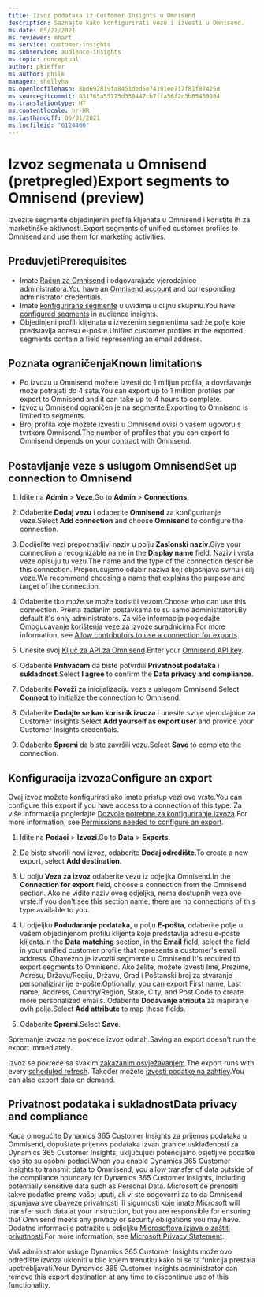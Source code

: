```yaml
---
title: Izvoz podataka iz Customer Insights u Omnisend
description: Saznajte kako konfigurirati vezu i izvesti u Omnisend.
ms.date: 05/21/2021
ms.reviewer: mhart
ms.service: customer-insights
ms.subservice: audience-insights
ms.topic: conceptual
author: pkieffer
ms.author: philk
manager: shellyha
ms.openlocfilehash: 8bd692819fa8451ded5e74191ee717f81f87425d
ms.sourcegitcommit: 831765a55775d358447cb7ffa56f2c3b85459084
ms.translationtype: HT
ms.contentlocale: hr-HR
ms.lasthandoff: 06/01/2021
ms.locfileid: "6124466"
---
```

# <a name="export-segments-to-omnisend-preview"></a><span data-ttu-id="7aba3-103">Izvoz segmenata u Omnisend (pretpregled)</span><span class="sxs-lookup"><span data-stu-id="7aba3-103">Export segments to Omnisend (preview)</span></span>

<span data-ttu-id="7aba3-104">Izvezite segmente objedinjenih profila klijenata u Omnisend i koristite ih za marketinške aktivnosti.</span><span class="sxs-lookup"><span data-stu-id="7aba3-104">Export segments of unified customer profiles to Omnisend and use them for marketing activities.</span></span>

## <a name="prerequisites"></a><span data-ttu-id="7aba3-105">Preduvjeti</span><span class="sxs-lookup"><span data-stu-id="7aba3-105">Prerequisites</span></span>

-   <span data-ttu-id="7aba3-106">Imate [Račun za Omnisend](https://www.omnisend.com/) i odgovarajuće vjerodajnice administratora.</span><span class="sxs-lookup"><span data-stu-id="7aba3-106">You have an [Omnisend account](https://www.omnisend.com/) and corresponding administrator credentials.</span></span>
-   <span data-ttu-id="7aba3-107">Imate [konfigurirane segmente](segments.md) u uvidima u ciljnu skupinu.</span><span class="sxs-lookup"><span data-stu-id="7aba3-107">You have [configured segments](segments.md) in audience insights.</span></span>
-   <span data-ttu-id="7aba3-108">Objedinjeni profili klijenata u izvezenim segmentima sadrže polje koje predstavlja adresu e-pošte.</span><span class="sxs-lookup"><span data-stu-id="7aba3-108">Unified customer profiles in the exported segments contain a field representing an email address.</span></span>

## <a name="known-limitations"></a><span data-ttu-id="7aba3-109">Poznata ograničenja</span><span class="sxs-lookup"><span data-stu-id="7aba3-109">Known limitations</span></span>

- <span data-ttu-id="7aba3-110">Po izvozu u Omnisend možete izvesti do 1 milijun profila, a dovršavanje može potrajati do 4 sata.</span><span class="sxs-lookup"><span data-stu-id="7aba3-110">You can export up to 1 million profiles per export to Omnisend and it can take up to 4 hours to complete.</span></span>
- <span data-ttu-id="7aba3-111">Izvoz u Omnisend ograničen je na segmente.</span><span class="sxs-lookup"><span data-stu-id="7aba3-111">Exporting to Omnisend is limited to segments.</span></span>
- <span data-ttu-id="7aba3-112">Broj profila koje možete izvesti u Omnisend ovisi o vašem ugovoru s tvrtkom Omnisend.</span><span class="sxs-lookup"><span data-stu-id="7aba3-112">The number of profiles that you can export to Omnisend depends on your contract with Omnisend.</span></span>

## <a name="set-up-connection-to-omnisend"></a><span data-ttu-id="7aba3-113">Postavljanje veze s uslugom Omnisend</span><span class="sxs-lookup"><span data-stu-id="7aba3-113">Set up connection to Omnisend</span></span>

1. <span data-ttu-id="7aba3-114">Idite na **Admin** > **Veze**.</span><span class="sxs-lookup"><span data-stu-id="7aba3-114">Go to **Admin** > **Connections**.</span></span>

1. <span data-ttu-id="7aba3-115">Odaberite **Dodaj vezu** i odaberite **Omnisend** za konfiguriranje veze.</span><span class="sxs-lookup"><span data-stu-id="7aba3-115">Select **Add connection** and choose **Omnisend** to configure the connection.</span></span>

1. <span data-ttu-id="7aba3-116">Dodijelite vezi prepoznatljivi naziv u polju **Zaslonski naziv**.</span><span class="sxs-lookup"><span data-stu-id="7aba3-116">Give your connection a recognizable name in the **Display name** field.</span></span> <span data-ttu-id="7aba3-117">Naziv i vrsta veze opisuju tu vezu.</span><span class="sxs-lookup"><span data-stu-id="7aba3-117">The name and the type of the connection describe this connection.</span></span> <span data-ttu-id="7aba3-118">Preporučujemo odabir naziva koji objašnjava svrhu i cilj veze.</span><span class="sxs-lookup"><span data-stu-id="7aba3-118">We recommend choosing a name that explains the purpose and target of the connection.</span></span>

1. <span data-ttu-id="7aba3-119">Odaberite tko može se može koristiti vezom.</span><span class="sxs-lookup"><span data-stu-id="7aba3-119">Choose who can use this connection.</span></span> <span data-ttu-id="7aba3-120">Prema zadanim postavkama to su samo administratori.</span><span class="sxs-lookup"><span data-stu-id="7aba3-120">By default it's only administrators.</span></span> <span data-ttu-id="7aba3-121">Za više informacija pogledajte [Omogućavanje korištenja veze za izvoze suradnicima](connections.md#allow-contributors-to-use-a-connection-for-exports).</span><span class="sxs-lookup"><span data-stu-id="7aba3-121">For more information, see [Allow contributors to use a connection for exports](connections.md#allow-contributors-to-use-a-connection-for-exports).</span></span>

1. <span data-ttu-id="7aba3-122">Unesite svoj [Ključ za API za Omnisend](https://support.omnisend.com/en/articles/1061890-generating-api-key).</span><span class="sxs-lookup"><span data-stu-id="7aba3-122">Enter your [Omnisend API key](https://support.omnisend.com/en/articles/1061890-generating-api-key).</span></span>

1. <span data-ttu-id="7aba3-123">Odaberite **Prihvaćam** da biste potvrdili **Privatnost podataka i sukladnost**.</span><span class="sxs-lookup"><span data-stu-id="7aba3-123">Select **I agree** to confirm the **Data privacy and compliance**.</span></span>

1. <span data-ttu-id="7aba3-124">Odaberite **Poveži** za inicijalizaciju veze s uslugom Omnisend.</span><span class="sxs-lookup"><span data-stu-id="7aba3-124">Select **Connect** to initialize the connection to Omnisend.</span></span>

1. <span data-ttu-id="7aba3-125">Odaberite **Dodajte se kao korisnik izvoza** i unesite svoje vjerodajnice za Customer Insights.</span><span class="sxs-lookup"><span data-stu-id="7aba3-125">Select **Add yourself as export user** and provide your Customer Insights credentials.</span></span>

1. <span data-ttu-id="7aba3-126">Odaberite **Spremi** da biste završili vezu.</span><span class="sxs-lookup"><span data-stu-id="7aba3-126">Select **Save** to complete the connection.</span></span>

## <a name="configure-an-export"></a><span data-ttu-id="7aba3-127">Konfiguracija izvoza</span><span class="sxs-lookup"><span data-stu-id="7aba3-127">Configure an export</span></span>

<span data-ttu-id="7aba3-128">Ovaj izvoz možete konfigurirati ako imate pristup vezi ove vrste.</span><span class="sxs-lookup"><span data-stu-id="7aba3-128">You can configure this export if you have access to a connection of this type.</span></span> <span data-ttu-id="7aba3-129">Za više informacija pogledajte [Dozvole potrebne za konfiguriranje izvoza](export-destinations.md#set-up-a-new-export).</span><span class="sxs-lookup"><span data-stu-id="7aba3-129">For more information, see [Permissions needed to configure an export](export-destinations.md#set-up-a-new-export).</span></span>

1. <span data-ttu-id="7aba3-130">Idite na **Podaci** > **Izvozi**.</span><span class="sxs-lookup"><span data-stu-id="7aba3-130">Go to **Data** > **Exports**.</span></span>

1. <span data-ttu-id="7aba3-131">Da biste stvorili novi izvoz, odaberite **Dodaj odredište**.</span><span class="sxs-lookup"><span data-stu-id="7aba3-131">To create a new export, select **Add destination**.</span></span>

1. <span data-ttu-id="7aba3-132">U polju **Veza za izvoz** odaberite vezu iz odjeljka Omnisend.</span><span class="sxs-lookup"><span data-stu-id="7aba3-132">In the **Connection for export** field, choose a connection from the Omnisend section.</span></span> <span data-ttu-id="7aba3-133">Ako ne vidite naziv ovog odjeljka, nema dostupnih veza ove vrste.</span><span class="sxs-lookup"><span data-stu-id="7aba3-133">If you don't see this section name, there are no connections of this type available to you.</span></span>

1. <span data-ttu-id="7aba3-134">U odjeljku **Podudaranje podataka**, u polju **E-pošta**, odaberite polje u vašem objedinjenom profilu klijenta koje predstavlja adresu e-pošte klijenta.</span><span class="sxs-lookup"><span data-stu-id="7aba3-134">In the **Data matching** section, in the **Email** field, select the field in your unified customer profile that represents a customer's email address.</span></span> <span data-ttu-id="7aba3-135">Obavezno je izvoziti segmente u Omnisend.</span><span class="sxs-lookup"><span data-stu-id="7aba3-135">It's required to export segments to Omnisend.</span></span> <span data-ttu-id="7aba3-136">Ako želite, možete izvesti Ime, Prezime, Adresu, Državu/Regiju, Državu, Grad i Poštanski broj za stvaranje personaliziranije e-pošte.</span><span class="sxs-lookup"><span data-stu-id="7aba3-136">Optionally, you can export First name, Last name, Address, Country/Region, State, City, and Post Code to create more personalized emails.</span></span> <span data-ttu-id="7aba3-137">Odaberite **Dodavanje atributa** za mapiranje ovih polja.</span><span class="sxs-lookup"><span data-stu-id="7aba3-137">Select **Add attribute** to map these fields.</span></span>

1. <span data-ttu-id="7aba3-138">Odaberite **Spremi**.</span><span class="sxs-lookup"><span data-stu-id="7aba3-138">Select **Save**.</span></span>

<span data-ttu-id="7aba3-139">Spremanje izvoza ne pokreće izvoz odmah.</span><span class="sxs-lookup"><span data-stu-id="7aba3-139">Saving an export doesn't run the export immediately.</span></span>

<span data-ttu-id="7aba3-140">Izvoz se pokreće sa svakim [zakazanim osvježavanjem](system.md#schedule-tab).</span><span class="sxs-lookup"><span data-stu-id="7aba3-140">The export runs with every [scheduled refresh](system.md#schedule-tab).</span></span> <span data-ttu-id="7aba3-141">Također možete [izvesti podatke na zahtjev](export-destinations.md#run-exports-on-demand).</span><span class="sxs-lookup"><span data-stu-id="7aba3-141">You can also [export data on demand](export-destinations.md#run-exports-on-demand).</span></span> 


## <a name="data-privacy-and-compliance"></a><span data-ttu-id="7aba3-142">Privatnost podataka i sukladnost</span><span class="sxs-lookup"><span data-stu-id="7aba3-142">Data privacy and compliance</span></span>

<span data-ttu-id="7aba3-143">Kada omogućite Dynamics 365 Customer Insights za prijenos podataka u Ommisend, dopuštate prijenos podataka izvan granice usklađenosti za Dynamics 365 Customer Insights, uključujući potencijalno osjetljive podatke kao što su osobni podaci.</span><span class="sxs-lookup"><span data-stu-id="7aba3-143">When you enable Dynamics 365 Customer Insights to transmit data to Ommisend, you allow transfer of data outside of the compliance boundary for Dynamics 365 Customer Insights, including potentially sensitive data such as Personal Data.</span></span> <span data-ttu-id="7aba3-144">Microsoft će prenositi takve podatke prema vašoj uputi, ali vi ste odgovorni za to da Omnisend ispunjava sve obaveze privatnosti ili sigurnosti koje imate.</span><span class="sxs-lookup"><span data-stu-id="7aba3-144">Microsoft will transfer such data at your instruction, but you are responsible for ensuring that Omnisend meets any privacy or security obligations you may have.</span></span> <span data-ttu-id="7aba3-145">Dodatne informacije potražite u odjeljku [Microsoftova izjava o zaštiti privatnosti](https://go.microsoft.com/fwlink/?linkid=396732).</span><span class="sxs-lookup"><span data-stu-id="7aba3-145">For more information, see [Microsoft Privacy Statement](https://go.microsoft.com/fwlink/?linkid=396732).</span></span>

<span data-ttu-id="7aba3-146">Vaš administrator usluge Dynamics 365 Customer Insights može ovo odredište izvoza ukloniti u bilo kojem trenutku kako bi se ta funkcija prestala upotrebljavati.</span><span class="sxs-lookup"><span data-stu-id="7aba3-146">Your Dynamics 365 Customer Insights administrator can remove this export destination at any time to discontinue use of this functionality.</span></span>
